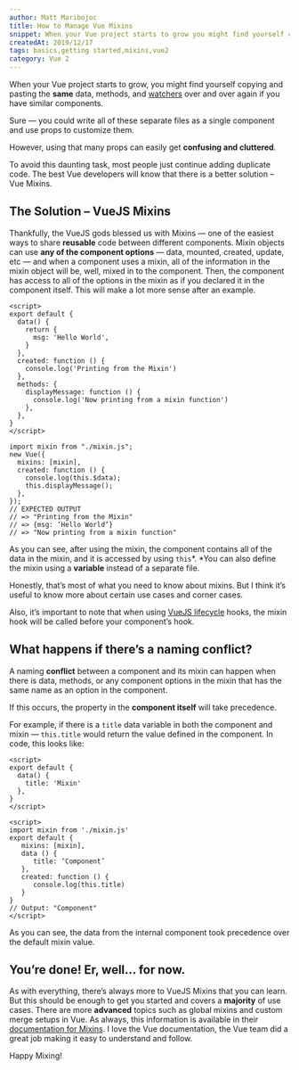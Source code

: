 ```yaml
---
author: Matt Maribojoc
title: How to Manage Vue Mixins
snippet: When your Vue project starts to grow you might find yourself copying and pasting the same data methods and watchers over and over again if you have similar…
createdAt: 2019/12/17
tags: basics,getting started,mixins,vue2
category: Vue 2
---
```


When your Vue project starts to grow, you might find yourself copying and pasting the **same** data, methods, and [watchers](https://learnvue.co/2019/12/a-simple-vue-watcher-tutorial-for-beginners/) over and over again if you have similar components.

Sure — you could write all of these separate files as a single component and use props to customize them.

However, using that many props can easily get **confusing and cluttered**.

To avoid this daunting task, most people just continue adding duplicate code. The best Vue developers will know that there is a better solution – Vue Mixins.

## The Solution – VueJS Mixins

Thankfully, the VueJS gods blessed us with Mixins — one of the easiest ways to share **reusable** code between different components. Mixin objects can use **any of the component options** — data, mounted, created, update, etc — and when a component uses a mixin, all of the information in the mixin object will be, well, mixed in to the component. Then, the component has access to all of the options in the mixin as if you declared it in the component itself. This will make a lot more sense after an example.

```vue
<script>
export default {
  data() {
    return {
      msg: 'Hello World',
    }
  },
  created: function () {
    console.log('Printing from the Mixin')
  },
  methods: {
    displayMessage: function () {
      console.log('Now printing from a mixin function')
    },
  },
}
</script>
```

```js{}[main.js]
import mixin from "./mixin.js";
new Vue({
  mixins: [mixin],
  created: function () {
    console.log(this.$data);
    this.displayMessage();
  },
});
// EXPECTED OUTPUT
// => "Printing from the Mixin"
// => {msg: ‘Hello World’}
// => "Now printing from a mixin function"
```

As you can see, after using the mixin, the component contains all of the data in the mixin, and it is accessed by using `this`*. *You can also define the mixin using a **variable** instead of a separate file.

Honestly, that’s most of what you need to know about mixins. But I think it’s useful to know more about certain use cases and corner cases.

Also, it’s important to note that when using [VueJS lifecycle](https://learnvue.co/2019/12/a-beginners-guide-to-vuejs-lifecycle-hooks/) hooks, the mixin hook will be called before your component’s hook.

## What happens if there’s a naming conflict?

A naming **conflict** between a component and its mixin can happen when there is data, methods, or any component options in the mixin that has the same name as an option in the component.

If this occurs, the property in the **component itself** will take precedence.

For example, if there is a `title` data variable in both the component and mixin — `this.title` would return the value defined in the component. In code, this looks like:

```vue
<script>
export default {
  data() {
    title: 'Mixin'
  },
}
</script>
```

```vue
<script>
import mixin from './mixin.js'
export default {
   mixins: [mixin],
   data () {
      title: ‘Component’
   },
   created: function () {
      console.log(this.title)
   }
}
// Output: "Component"
</script>
```

As you can see, the data from the internal component took precedence over the default mixin value.

## You’re done! Er, well… for now.

As with everything, there’s always more to VueJS Mixins that you can learn. But this should be enough to get you started and covers a **majority** of use cases. There are more **advanced** topics such as global mixins and custom merge setups in Vue. As always, this information is available in their [documentation for Mixins](https://vuejs.org/v2/guide/mixins.html). I love the Vue documentation, the Vue team did a great job making it easy to understand and follow.

Happy Mixing!
